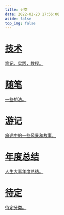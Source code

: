 ```yaml
---
title: 分类
date: 2022-02-23 17:56:00
aside: false
top_img: false
---
```


<style>
  #libCategories .card-wrap:hover .card-info:after {
    width: 300%;
  }
</style>
<link rel="stylesheet" type="text/css" href="https://npm.elemecdn.com/js-heo@1.0.11/3dCard/no3d.css">

<div id='libCategories'>
<div id="lib-cards" class="container">

<a href='javascript:void(0);' onClick='pjax.loadUrl("/categories/前端开发/")'>
    <card data-image="https://img02.anzhiy.cn/adminuploads/1/2023/03/27/64215d46a1ca6.webp">
        <h1 slot="header">技术</h1>
        <p slot="content">笔记，实践，教程。</p>
    </card>
</a>

<a href='javascript:void(0);' onClick='pjax.loadUrl("/categories/大学生涯/")'>
    <card data-image="https://img02.anzhiy.cn/adminuploads/1/2023/03/27/64215d46a1ca6.webp">
        <h1 slot="header">随笔</h1>
        <p slot="content">一些想法。</p>
    </card>
</a>

<a href='javascript:void(0);' onClick='pjax.loadUrl("/categories/生活日常/")'>
    <card data-image="https://img02.anzhiy.cn/adminuploads/1/2023/03/27/64215d46a1ca6.webp">
        <h1 slot="header">游记</h1>
        <p slot="content">旅途中的一些风景和故事。</p>
    </card>
</a>

<a href='javascript:void(0);' onClick='pjax.loadUrl("/categories/年度总结/")'>
    <card data-image="https://img02.anzhiy.cn/adminuploads/1/2023/03/27/64215d46a1ca6.webp">
        <h1 slot="header">年度总结</h1>
        <p slot="content">人生大事年度总结。</p>
    </card>
</a>

<a href='javascript:void(0);' onClick='pjax.loadUrl("/categories/AnZhiYu/")'>
    <card data-image="https://img02.anzhiy.cn/adminuploads/1/2023/03/27/64215d46a1ca6.webp">
        <h1 slot="header">待定</h1>
        <p slot="content">待定分类。</p>
    </card>
</a>

</div>
</div>

<script src='https://lf6-cdn-tos.bytecdntp.com/cdn/expire-1-M/vue/2.6.14/vue.min.js' data-pjax></script>
<script type="text/javascript" src="https://npm.elemecdn.com/anzhiyu-theme-static@1.0.7/no3d/no3d.js" data-pjax></script>
